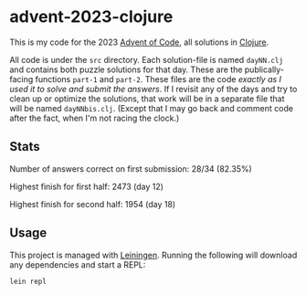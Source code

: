 # advent-2023-clojure

This is my code for the 2023 [Advent of Code](https://adventofcode.com/2023),
all solutions in [Clojure](https://clojure.org/).

All code is under the `src` directory. Each solution-file is named `dayNN.clj`
and contains both puzzle solutions for that day. These are the
publically-facing functions `part-1` and `part-2`. These files are the code
*exactly as I used it to solve and submit the answers*. If I revisit any of the
days and try to clean up or optimize the solutions, that work will be in a
separate file that will be named `dayNNbis.clj`. (Except that I may go back and
comment code after the fact, when I'm not racing the clock.)

## Stats

Number of answers correct on first submission: 28/34 (82.35%)

Highest finish for first half: 2473 (day 12)

Highest finish for second half: 1954 (day 18)

## Usage

This project is managed with [Leiningen](https://leiningen.org/). Running the
following will download any dependencies and start a REPL:

```
lein repl
```
